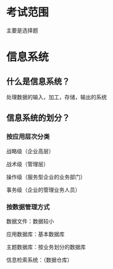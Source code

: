 # 考试范围

主要是选择题

# 信息系统

## 什么是信息系统？

处理数据的输入，加工，存储，输出的系统

## 信息系统的划分？

### 按应用层次分类

战略级（企业高层）

战术级（管理层）

操作级（服务型企业的业务部门）

事务级（企业的管理业务人员）

### 按数据管理方式

数据文件：数据较小

应用数据库：基本数据库

主题数据库：按业务划分的数据库

信息检索系统：（数据仓库）



